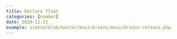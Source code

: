```yaml
---
title: Declare float
categories: [number]
date: 2020-11-21
example: sienna/blob/master/musicbrainz/musicbrainz-release.php
---
```

